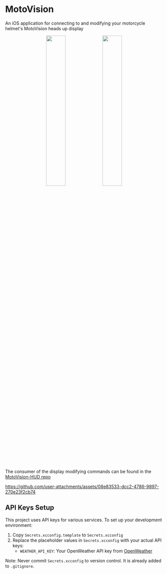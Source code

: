 # MotoVision
An iOS application for connecting to and modifying your motorcycle helmet's MotoVision heads up display

<p align="center">
   <img src="https://github.com/user-attachments/assets/13163c25-3528-4b33-aa1b-12bf582e6de0" width="35%"/>
  <img src="https://github.com/user-attachments/assets/7d0200ec-f200-40c4-bcc2-e1b5492acf9d" width="35%"/>
</p>

The consumer of the display modifying commands can be found in the [MotoVision-HUD repo](https://github.com/FarzanAli/MotoVision-HUD)

https://github.com/user-attachments/assets/08e83533-dcc2-4786-9897-270e23f2cb74


## API Keys Setup

This project uses API keys for various services. To set up your development environment:

1. Copy `Secrets.xcconfig.template` to `Secrets.xcconfig`
2. Replace the placeholder values in `Secrets.xcconfig` with your actual API keys:
   - `WEATHER_API_KEY`: Your OpenWeather API key from [OpenWeather](https://openweathermap.org/api)

Note: Never commit `Secrets.xcconfig` to version control. It is already added to `.gitignore`.
